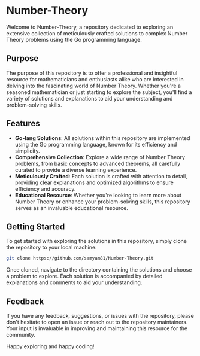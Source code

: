 # Number-Theory

Welcome to Number-Theory, a repository dedicated to exploring an extensive collection of meticulously crafted solutions to complex Number Theory problems using the Go programming language.

## Purpose

The purpose of this repository is to offer a professional and insightful resource for mathematicians and enthusiasts alike who are interested in delving into the fascinating world of Number Theory. Whether you're a seasoned mathematician or just starting to explore the subject, you'll find a variety of solutions and explanations to aid your understanding and problem-solving skills.

## Features

- **Go-lang Solutions**: All solutions within this repository are implemented using the Go programming language, known for its efficiency and simplicity.
- **Comprehensive Collection**: Explore a wide range of Number Theory problems, from basic concepts to advanced theorems, all carefully curated to provide a diverse learning experience.
- **Meticulously Crafted**: Each solution is crafted with attention to detail, providing clear explanations and optimized algorithms to ensure efficiency and accuracy.
- **Educational Resource**: Whether you're looking to learn more about Number Theory or enhance your problem-solving skills, this repository serves as an invaluable educational resource.

## Getting Started

To get started with exploring the solutions in this repository, simply clone the repository to your local machine:

```bash
git clone https://github.com/samyam81/Number-Theory.git
```

Once cloned, navigate to the directory containing the solutions and choose a problem to explore. Each solution is accompanied by detailed explanations and comments to aid your understanding.

## Feedback

If you have any feedback, suggestions, or issues with the repository, please don't hesitate to open an issue or reach out to the repository maintainers. Your input is invaluable in improving and maintaining this resource for the community.

Happy exploring and happy coding!
